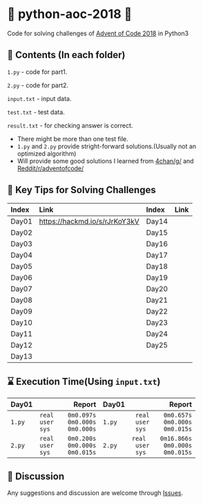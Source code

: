 # 🎄 python-aoc-2018 🎄
Code for solving challenges of [Advent of Code 2018](https://adventofcode.com/2018) in Python3

## 📜 Contents (In each folder)
`1.py` - code for part1.

`2.py` - code for part2.

`input.txt` - input data.

`test.txt` - test data.

`result.txt` - for checking answer is correct.

- There might be more than one test file.
- `1.py` and `2.py` provide stright-forward solutions.(Usually not an optimized algorithm)
- Will provide some good solutions I learned from [4chan/g/](http://boards.4channel.org/g/) and [Reddit/r/adventofcode/](https://www.reddit.com/r/adventofcode/)

## 📝 Key Tips for Solving Challenges

|Index|Link|Index|Link|
|:-|:-|:-|:-|
|Day01|https://hackmd.io/s/rJrKoY3kV|Day14||
|Day02||Day15||
|Day03||Day16||
|Day04||Day17||
|Day05||Day18||
|Day06||Day19||
|Day07||Day20||
|Day08||Day21||
|Day09||Day22||
|Day10||Day23||
|Day11||Day24||
|Day12||Day25||
|Day13||

## ⌛ Execution Time(Using `input.txt`)

|Day01|Report|Day01|Report|
|:-|-:|:-|-:|
|`1.py`|`real    0m0.097s`<br>`user    0m0.000s`<br/>`sys     0m0.000s`|`1.py`|`real    0m0.657s`<br>`user    0m0.000s`<br/>`sys     0m0.015s`|
|`2.py`|`real    0m0.200s`<br>`user    0m0.000s`<br/>`sys     0m0.015s`|`2.py`|`real    0m16.866s`<br>`user    0m0.000s`<br/>`sys     0m0.015s`|

## 💬 Discussion
Any suggestions and discussion are welcome through [Issues](https://github.com/felixshai/python-aoc-2018/issues).
